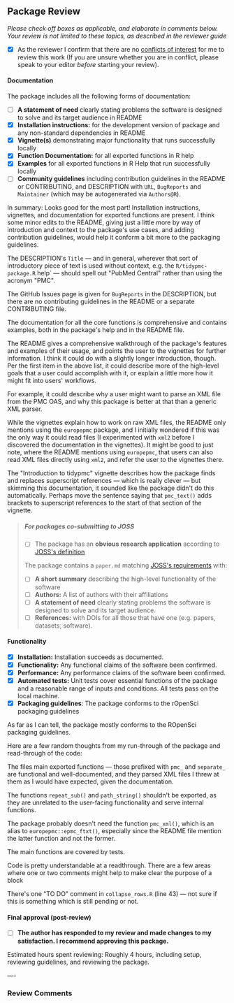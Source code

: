 ## Package Review

*Please check off boxes as applicable, and elaborate in comments below.  Your review is not limited to these topics, as described in the reviewer guide*

- [x] As the reviewer I confirm that there are no [conflicts of interest](#coi) for me to review this work (If you are unsure whether you are in conflict, please speak to your editor _before_ starting your review).

#### Documentation

The package includes all the following forms of documentation:

- [ ] **A statement of need** clearly stating problems the software is designed to solve and its target audience in README
- [x] **Installation instructions:** for the development version of package and any non-standard dependencies in README
- [x] **Vignette(s)** demonstrating major functionality that runs successfully locally
- [x] **Function Documentation:** for all exported functions in R help
- [x] **Examples** for all exported functions in R Help that run successfully locally
- [ ] **Community guidelines** including contribution guidelines in the README or CONTRIBUTING, and DESCRIPTION with `URL`, `BugReports` and `Maintainer` (which may be autogenerated via `Authors@R`).

In summary: Looks good for the most part! Installation instructions, vignettes, and documentation for exported functions are present. I think some minor edits to the README, giving just a little more by way of introduction and context to the package's use cases, and adding contribution guidelines, would help it conform a bit more to the packaging guidelines.

The DESCRIPTION's `Title` — and in general, wherever that sort of introductory piece of text is used without context, e.g. the `R/tidypmc-package.R` help` — should spell out "PubMed Central" rather than using the acronym "PMC".

The GitHub Issues page is given for `BugReports` in the DESCRIPTION, but there are no contributing guidelines in the README or a separate CONTRIBUTING file.

The documentation for all the core functions is comprehensive and contains examples, both in the package's help and in the README file.

The README gives a comprehensive walkthrough of the package's features and examples of their usage, and points the user to the vignettes for further information. I think it could do with a slightly longer introduction, though. Per the first item in the above list, it could describe more of the high-level goals that a user could accomplish with it, or explain a little more how it might fit into users' workflows.

For example, it could describe why a user might want to parse an XML file from the PMC OAS, and why this package is better at that than a generic XML parser.

While the vignettes explain how to work on raw XML files, the README only mentions using the `europepmc` package, and I initially wondered if this was the only way it could read files (I experimented with `xml2` before I discovered the documentation in the vignettes). It might be good to just note, where the README mentions using `europepmc`, that users can also read XML files directly using `xml2`, and refer the user to the vignettes there.

The "Introduction to tidypmc" vignette describes how the package finds and replaces superscript references — which is really clever — but skimming this documentation, it sounded like the package didn't do this automatically. Perhaps move the sentence saying that `pmc_text()` adds brackets to superscript references to the start of that section of the vignette.

>##### For packages co-submitting to JOSS
>
>- [ ] The package has an **obvious research application** according to [JOSS's definition](http://joss.theoj.org/about#submission_requirements)
>
>The package contains a `paper.md` matching [JOSS's requirements](http://joss.theoj.org/about#paper_structure) with:
>
>- [ ] **A short summary** describing the high-level functionality of the software
>- [ ] **Authors:**  A list of authors with their affiliations
>- [ ] **A statement of need** clearly stating problems the software is designed to solve and its target audience.
>- [ ] **References:** with DOIs for all those that have one (e.g. papers, datasets, software).

#### Functionality

- [x] **Installation:** Installation succeeds as documented.
- [x] **Functionality:** Any functional claims of the software been confirmed.
- [x] **Performance:** Any performance claims of the software been confirmed.
- [x] **Automated tests:** Unit tests cover essential functions of the package
   and a reasonable range of inputs and conditions. All tests pass on the local machine.
- [x] **Packaging guidelines**: The package conforms to the rOpenSci packaging guidelines

As far as I can tell, the package mostly conforms to the ROpenSci packaging guidelines.

Here are a few random thoughts from my run-through of the package and read-through of the code:

The files main exported functions — those prefixed with `pmc_` and `separate_` are functional and well-documented, and they parsed XML files I threw at them as I would have expected, given the documentation.

The functions `repeat_sub()` and `path_string()` shouldn't be exported, as they are unrelated to the user-facing functionality and serve internal functions.

The package probably doesn't need the function `pmc_xml()`, which is an alias to `europepmc::epmc_ftxt()`, especially since the README file mention the latter function and not the former.

The main functions are covered by tests.

Code is pretty understandable at a readthrough. There are a few areas where one or two comments might help to make clear the purpose of a block

There's one "TO DO" comment in `collapse_rows.R` (line 43) — not sure if this is something which is still pending or not.

#### Final approval (post-review)

- [ ] **The author has responded to my review and made changes to my satisfaction. I recommend approving this package.**

Estimated hours spent reviewing: Roughly 4 hours, including setup, reviewing guidelines, and reviewing the package.

—-

### Review Comments

